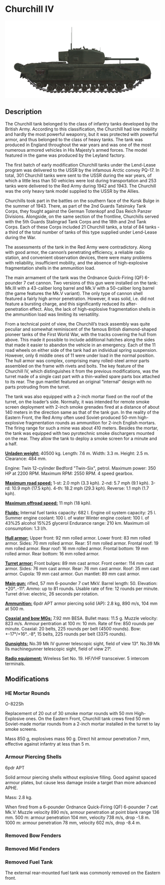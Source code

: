# Churchill IV

![_churchill-iv](../images/_churchill-iv.png)

## Description

The Churchill tank belonged to the class of infantry tanks developed by the British Army. According to this classification, the Churchill had low mobility and hardly the most powerful weaponry, but it was protected with powerful armor, and thus belonged to the class of heavy tanks. The tank was produced in England throughout the war years and was one of the most numerous armored vehicles in His Majesty’s armed forces. The model featured in the game was produced by the Leyland factory.

The first batch of early modification Churchill tanks under the Lend-Lease program was delivered to the USSR by the infamous Arctic convoy PQ-17. In total, 301 Churchill tanks were sent to the USSR during the war years, of which a little less than 50 vehicles were lost during transportation and 253 tanks were delivered to the Red Army during 1942 and 1943. The Churchill was the only heavy tank model supplied to the USSR by the Allies.

Churchills took part in the battles on the southern face of the Kursk Bulge in the summer of 1943. There, as part of the 2nd Guards Tatsinsky Tank Corps, they fought against the German Totenkopf and Das Reich Panzer Divisions. Alongside, on the same section of the frontline, Churchills served with the 5th Guards Stalingrad Tank Corps and the 18th and 2nd Tank Corps. Each of these Corps included 21 Churchill tanks, a total of 84 tanks - a third of the total number of tanks of this type supplied under Lend-Lease during the War.

The assessments of the tank in the Red Army were contradictory. Along with good armor, the cannon’s penetrating efficiency, a reliable radio station, and convenient observation devices, there were many problems with reliability, insufficient mobility, and the absence of high-explosive fragmentation shells in the ammunition load.

The main armament of the tank was the Ordnance Quick-Firing (QF) 6-pounder 7 cwt cannon. Two versions of this gun were installed on the tank: Mk.III with a 43-caliber long barrel and Mk.V with a 50-caliber long barrel (the game features the Mk.V variant). The only type of cannon shell featured a fairly high armor penetration. However, it was solid, i.e. did not feature a bursting charge, and this significantly reduced its after-penetration effect. Also, the lack of high-explosive fragmentation shells in the ammunition load was limiting its versatility.

From a technical point of view, the Churchill’s track assembly was quite peculiar and somewhat reminiscent of the famous British diamond-shaped pioneer tanks of the First World War, with the tracks covering the hull from above. This made it possible to include additional hatches along the sides that made it easier to abandon the vehicle in an emergency. Each of the 11 road wheels on either side of the tank had an individual spring suspension. However, only 6 middle ones of 11 were under load in the normal position. The hull armor was complex, comprising many rolled-steel armor parts assembled on the frame with rivets and bolts. The key feature of the Churchill IV, which distinguishes it from the previous modifications, was the turret made of a single cast part with a thin-walled spare parts box attached to its rear. The gun mantlet featured an original “internal” design with no parts protruding from the turret.

The tank was also equipped with a 2-inch mortar fixed on the roof of the turret, on the loader’s side. Normally, it was intended for remote smoke screen deployment with 2-inch smoke grenades fired at a distance of about 140 meters in the direction same as that of the tank gun. In the reality of the Eastern Front, the Red Army often used Soviet-produced 50-mm high-explosive fragmentation rounds as ammunition for 2-inch English mortars. The firing range for such a mine was about 410 meters. Besides the mortar, the tank was equipped with two pyrotechnic smoke dischargers mounted on the rear. They allow the tank to deploy a smoke screen for a minute and a half.

<b><u>Unladen weight:</u></b> 40500 kg.
Length: 7.6 m.
Width: 3.3 m.
Height: 2.5 m.
Clearance: 484 mm.

Engine: Twin 12-cylinder Bedford "Twin-Six", petrol.
Maximum power: 350 HP at 2200 RPM.
Maximum RPM: 2550 RPM.
4 speed gearbox.

<b><u>Maximum road speed:</u></b>
1-st: 2.0 mph (3.3 kph).
2-nd: 5.7 mph (9.1 kph).
3-rd: 10.9 mph (17.5 kph).
4-th: 18.2 mph (29.3 kph).
Reverse: 1.1 mph (1.7 kph).

<b><u>Maximum offroad speed:</u></b> 11 mph (18 kph).

<b><u>Fluids:</u></b>
Internal fuel tanks capacity: 682 l.
Engine oil system capacity: 25 l.
Summer engine coolant: 100 l. of water
Winter engine coolant: 100 l. of 43%25 alcohol 15%25 glycerol
Endurance range: 210 km.
Maximum oil consumption: 1.3 l/h.

<b><u>Hull armor:</u></b>
Upper front: 92 mm rolled armor.
Lower front: 83 mm rolled armor.
Sides: 70 mm rolled armor.
Rear: 51 mm rolled armor.
Frontal roof: 19 mm rolled armor.
Rear roof: 16 mm rolled armor.
Frontal bottom: 19 mm rolled armor.
Rear bottom: 16 mm rolled armor.

<b><u>Turret armor:</u></b>
Front bulges: 89 mm cast armor.
Front center: 114 mm cast armor.
Sides: 76 mm cast armor.
Rear: 76 mm cast armor.
Roof: 35 mm cast armor.
Cupola: 19 mm cast armor.
Gun mantlet: 89 mm cast armor.

<b><u>Main gun:</u></b> rifled, 57 mm 6-pounder 7 cwt MkV.
Barrel length: 50.
Elevation: +20°..-11°.
Ammo: up to 81 rounds.
Usable rate of fire: 12 rounds per minute.
Turret drive: electric, 26 seconds per rotation.

<b><u>Ammunition:</u></b>
6pdr APT armor piercing solid (AP): 2.8 kg, 890 m/s, 104 mm at 500 m.

<b><u>Coaxial and bow MGs:</u></b> 7.92 mm BESA.
Bullet mass: 11.5 g.
Muzzle velocity: 823 m/s.
Armour pentration at 100 m: 10 mm.
Rate of fire: 850 rounds per minute.
Coaxial: 20 belts, 225 rounds per belt (4500 rounds).
Bow: +-17°/+16°..-8°, 15 belts, 225 rounds per belt (3375 rounds).

<b><u>Gunsights:</u></b>
No.39 Mk IV gunner telescopic sight, field of view 13°.
No.39 Mk IIs machinegunner telescopic sight, field of view 21°.

<b><u>Radio equipment:</u></b>
Wireless Set No. 19. HF/VHF transceiver.
5 intercom terminals.

## Modifications


### HE Mortar Rounds

O-822Sh

Replacement of 20 out of 30 smoke mortar rounds with 50 mm High-Explosive ones. On the Eastern Front, Churchill tank crews fired 50 mm Soviet-made mortar rounds from a 2-inch mortar installed in the turret to lay smoke screens.

Mass 850 g, explosives mass 90 g.
Direct hit armour penetration 7 mm, effective against infantry at less than 5 m.


### Armour Piercing Shells

6pdr APT

Solid armour piercing shells without explosive filling. Good against spaced armour plates, but cause less damage inside a target than more advanced APHE.

Mass: 2.8 kg.

When fired from a 6-pounder Ordnance Quick-Firing (QF) 6-pounder 7 cwt Mk.V:
Muzzle velocity 890 m/s, armour penetration at point blank range 136 mm.
500 m: armour penetration 104 mm, velocity 738 m/s, drop -1.8 m.
1000 m: armour penetration 78 mm, velocity 602 m/s, drop -8.4 m.


### Removed Bow Fenders


### Removed Mid Fenders


### Removed Fuel Tank

The external rear-mounted fuel tank was commonly removed on the Eastern front.
